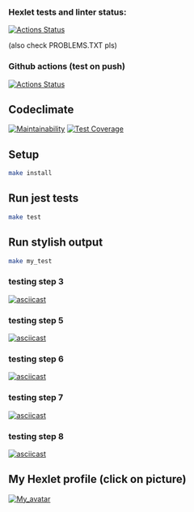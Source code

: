 ### Hexlet tests and linter status:
[![Actions Status](https://github.com/Auzmit/frontend-project-46/workflows/hexlet-check/badge.svg)](https://github.com/Auzmit/frontend-project-46/actions)

(also check PROBLEMS.TXT pls)

### Github actions (test on push)
[![Actions Status](https://github.com/Auzmit/frontend-project-46/actions/workflows/test-on-push.yml/badge.svg?event=push)](https://github.com/Auzmit/frontend-project-46/actions/workflows/test-on-push.yml)

## Codeclimate
[![Maintainability](https://api.codeclimate.com/v1/badges/b8e2e6a671a0bf9a44c7/maintainability)](https://codeclimate.com/github/Auzmit/frontend-project-46/maintainability)
[![Test Coverage](https://api.codeclimate.com/v1/badges/b8e2e6a671a0bf9a44c7/test_coverage)](https://codeclimate.com/github/Auzmit/frontend-project-46/test_coverage)

## Setup
```bash
make install
```

## Run jest tests 
```bash
make test
```

## Run stylish output
```bash
make my_test
```

### testing step 3
[![asciicast](https://asciinema.org/a/580424.svg)](https://asciinema.org/a/580424)


### testing step 5
[![asciicast](https://asciinema.org/a/580507.svg)](https://asciinema.org/a/580507)


### testing step 6
[![asciicast](https://asciinema.org/a/598254.svg)](https://asciinema.org/a/598254)


### testing step 7
[![asciicast](https://asciinema.org/a/598256.svg)](https://asciinema.org/a/598256)


### testing step 8
[![asciicast](https://asciinema.org/a/598261.svg)](https://asciinema.org/a/598261)


## My Hexlet profile (click on picture)
[![My_avatar](https://cdn2.hexlet.io/store/derivatives/c9032602e2a18fee8970ff6f32f14c1f/fill_webp-290-290.webp)](https://ru.hexlet.io/u/auzmit)
